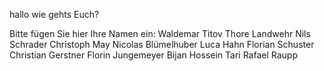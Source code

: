 hallo wie gehts Euch?

Bitte fügen Sie hier Ihre Namen ein:
Waldemar Titov
Thore Landwehr
Nils Schrader
Christoph May
Nicolas Blümelhuber
Luca Hahn
Florian Schuster
Christian Gerstner
Florin Jungemeyer
Bijan Hossein Tari
Rafael Raupp

